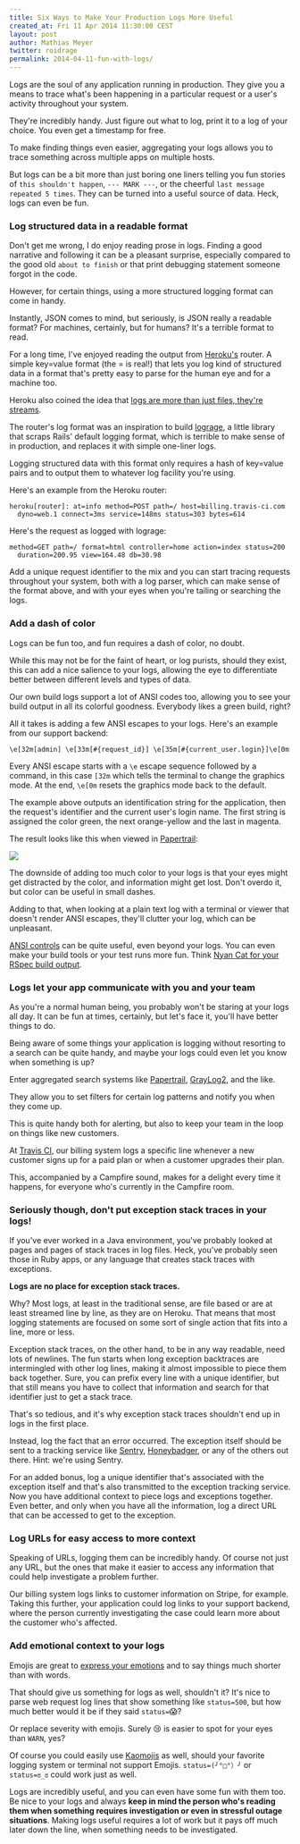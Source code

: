 ```yaml
---
title: Six Ways to Make Your Production Logs More Useful
created_at: Fri 11 Apr 2014 11:30:00 CEST
layout: post
author: Mathias Meyer
twitter: roidrage
permalink: 2014-04-11-fun-with-logs/
---
```

Logs are the soul of any application running in production. They give you a means to trace what's been happening in a particular request or a user's activity throughout your system.

They're incredibly handy. Just figure out what to log, print it to a log of your choice. You even get a timestamp for free.

To make finding things even easier, aggregating your logs allows you to trace something across multiple apps on multiple hosts.

But logs can be a bit more than just boring one liners telling you fun stories of `this shouldn't happen`, `--- MARK ---`, or the cheerful `last message repeated 5 times`. They can be turned into a useful source of data. Heck, logs can even be fun.

### Log structured data in a readable format

Don't get me wrong, I do enjoy reading prose in logs. Finding a good narrative and following it can be a pleasant surprise, especially compared to the good old `about to finish` or that print debugging statement someone forgot in the code.

However, for certain things, using a more structured logging format can come in handy.

Instantly, JSON comes to mind, but seriously, is JSON really a readable format? For machines, certainly, but for humans? It's a terrible format to read.

For a long time, I've enjoyed reading the output from [Heroku's](https://www.heroku.com) router. A simple key=value format (the = is real!) that lets you log kind of structured data in a format that's pretty easy to parse for the human eye and for a machine too.

Heroku also coined the idea that [logs are more than just files, they're streams](https://adam.heroku.com/past/2011/4/1/logs_are_streams_not_files/).

The router's log format was an inspiration to build [lograge](https://github.com/roidrage/lograge), a little library that scraps Rails' default logging format, which is terrible to make sense of in production, and replaces it with simple one-liner logs.

Logging structured data with this format only requires a hash of key=value pairs and to output them to whatever log facility you're using.

Here's an example from the Heroku router:

    heroku[router]: at=info method=POST path=/ host=billing.travis-ci.com
      dyno=web.1 connect=3ms service=148ms status=303 bytes=614

Here's the request as logged with lograge:

    method=GET path=/ format=html controller=home action=index status=200
      duration=200.95 view=164.48 db=30.98

Add a unique request identifier to the mix and you can start tracing requests throughout your system, both with a log parser, which can make sense of the format above, and with your eyes when you're tailing or searching the logs.

### Add a dash of color

Logs can be fun too, and fun requires a dash of color, no doubt.

While this may not be for the faint of heart, or log purists, should they exist, this can add a nice salience to your logs, allowing the eye to differentiate better between different levels and types of data.

Our own build logs support a lot of ANSI codes too, allowing you to see your build output in all its colorful goodness. Everybody likes a green build, right?

All it takes is adding a few ANSI escapes to your logs. Here's an example from our support backend:

    \e[32m[admin] \e[33m[#{request_id}] \e[35m[#{current_user.login}]\e[0m

Every ANSI escape starts with a `\e` escape sequence followed by a command, in this case `[32m` which tells the terminal to change the graphics mode. At the end, `\e[0m` resets the graphics mode back to the default.

The example above outputs an identification string for the application, then the request's identifier and the current user's login name. The first string is assigned the color green, the next orange-yellow and the last in magenta.

The result looks like this when viewed in [Papertrail](https://papertrailapp.com):

![](http://s3itch.paperplanes.de/ansilogs_20140411_105032.jpg)
  
The downside of adding too much color to your logs is that your eyes might get distracted by the color, and information might get lost. Don't overdo it, but color can be useful in small dashes.

Adding to that, when looking at a plain text log with a terminal or viewer that doesn't render ANSI escapes, they'll clutter your log, which can be unpleasant.

[ANSI controls](http://ascii-table.com/ansi-escape-sequences.php) can be quite useful, even beyond your logs. You can even make your build tools or your test runs more fun. Think [Nyan Cat for your RSpec build output](http://www.mattsears.com/articles/2011/11/16/nyan-cat-rspec-formatter).

### Logs let your app communicate with you and your team

As you're a normal human being, you probably won't be staring at your logs all day. It can be fun at times, certainly, but let's face it, you'll have better things to do.

Being aware of some things your application is logging without resorting to a search can be quite handy, and maybe your logs could even let you know when something is up?

Enter aggregated search systems like [Papertrail](https://papertrailapp.com), [GrayLog2](http://graylog2.org), and the like.

They allow you to set filters for certain log patterns and notify you when they come up.

This is quite handy both for alerting, but also to keep your team in the loop on things like new customers.

At [Travis CI](https://travis-ci.com), our billing system logs a specific line whenever a new customer signs up for a paid plan or when a customer upgrades their plan.

This, accompanied by a Campfire sound, makes for a delight every time it happens, for everyone who's currently in the Campfire room.

### Seriously though, don't put exception stack traces in your logs!

If you've ever worked in a Java environment, you've probably looked at pages and pages of stack traces in log files. Heck, you've probably seen those in Ruby apps, or any language that creates stack traces with exceptions.

**Logs are no place for exception stack traces.**

Why? Most logs, at least in the traditional sense, are file based or are at least streamed line by line, as they are on Heroku. That means that most logging statements are focused on some sort of single action that fits into a line, more or less.

Exception stack traces, on the other hand, to be in any way readable, need lots of newlines. The fun starts when long exception backtraces are intermingled with other log lines, making it almost impossible to piece them back together. Sure, you can prefix every line with a unique identifier, but that still means you have to collect that information and search for that identifier just to get a stack trace.

That's so tedious, and it's why exception stack traces shouldn't end up in logs in the first place.

Instead, log the fact that an error occurred. The exception itself should be sent to a tracking service like [Sentry](http://getsentry.com), [Honeybadger](http://honeybadger.io), or any of the others out there. Hint: we're using Sentry.

For an added bonus, log a unique identifier that's associated with the exception itself and that's also transmitted to the exception tracking service. Now you have additional context to piece logs and exceptions together. Even better, and only when you have all the information, log a direct URL that can be accessed to get to the exception.

### Log URLs for easy access to more context

Speaking of URLs, logging them can be incredibly handy. Of course not just any URL, but the ones that make it easier to access any information that could help investigate a problem further.

Our billing system logs links to customer information on Stripe, for example. Taking this further, your application could log links to your support backend, where the person currently investigating the case could learn more about the customer who's affected.

### Add emotional context to your logs

Emojis are great to [express your emotions](http://wynnnetherland.com/journal/putting-the-emote-in-remote-work) and to say things much shorter than with words.

That should give us something for logs as well, shouldn't it? It's nice to parse web request log lines that show something like `status=500`, but how much better would it be if they said `status=`:scream:?

Or replace severity with emojis. Surely :cry: is easier to spot for your eyes than `WARN`, yes?

Of course you could easily use [Kaomojis](http://www.chatslang.com/emoticons/kaomoji) as well, should your favorite logging system or terminal not support Emojis. `status=(╯°□°）╯` or `status=ಠ_ಠ` could work just as well.

Logs are incredibly useful, and you can even have some fun with them too. Be nice to your logs and always **keep in mind the person who's reading them when something requires investigation or even in stressful outage situations**. Making logs useful requires a lot of work but it pays off much later down the line, when something needs to be investigated.
